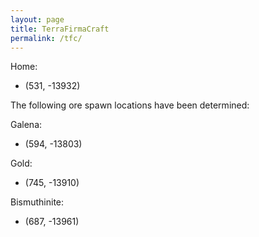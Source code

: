```yaml
---
layout: page
title: TerraFirmaCraft
permalink: /tfc/
---
```


Home:

* (531, -13932)

The following ore spawn locations have been determined:

Galena:

* (594, -13803)

Gold:

* (745, -13910)

Bismuthinite:

* (687, -13961)
